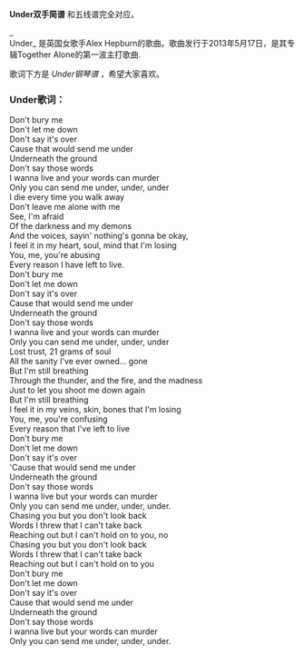 

**Under双手简谱** 和五线谱完全对应。

_  
Under_ 是英国女歌手Alex Hepburn的歌曲。歌曲发行于2013年5月17日，是其专辑Together Alone的第一波主打歌曲.

  
歌词下方是 _Under钢琴谱_ ，希望大家喜欢。

### Under歌词：

Don't bury me  
Don't let me down  
Don't say it's over  
Cause that would send me under  
Underneath the ground  
Don't say those words  
I wanna live and your words can murder  
Only you can send me under, under, under  
I die every time you walk away  
Don't leave me alone with me  
See, I'm afraid  
Of the darkness and my demons  
And the voices, sayin' nothing's gonna be okay,  
I feel it in my heart, soul, mind that I'm losing  
You, me, you're abusing  
Every reason I have left to live.  
Don't bury me  
Don't let me down  
Don't say it's over  
Cause that would send me under  
Underneath the ground  
Don't say those words  
I wanna live and your words can murder  
Only you can send me under, under, under  
Lost trust, 21 grams of soul  
All the sanity I've ever owned... gone  
But I'm still breathing  
Through the thunder, and the fire, and the madness  
Just to let you shoot me down again  
But I'm still breathing  
I feel it in my veins, skin, bones that I'm losing  
You, me, you're confusing  
Every reason that I've left to live  
Don't bury me  
Don't let me down  
Don't say it's over  
'Cause that would send me under  
Underneath the ground  
Don't say those words  
I wanna live but your words can murder  
Only you can send me under, under, under.  
Chasing you but you don't look back  
Words I threw that I can't take back  
Reaching out but I can't hold on to you, no  
Chasing you but you don't look back  
Words I threw that I can't take back  
Reaching out but I can't hold on to you  
Don't bury me  
Don't let me down  
Don't say it's over  
Cause that would send me under  
Underneath the ground  
Don't say those words  
I wanna live but your words can murder  
Only you can send me under, under, under.

